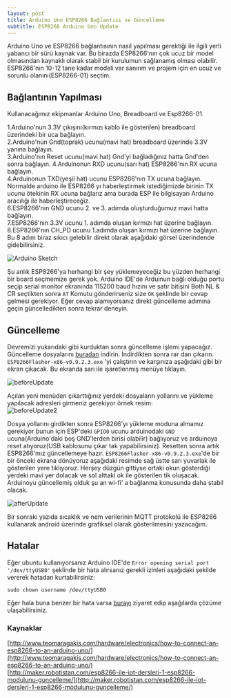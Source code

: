 ```yaml
---
layout: post
title: Arduino Uno ESP8266 Bağlantısı ve Güncelleme 
subtitle: ESP8266 Arduino Uno Update
---
```

Arduino Uno ve ESP8266 bağlantısının nasıl yapılması gerektiği ile ilgili yerli yabancı bir sürü kaynak var. Bu birazda ESP8266'nın
çok ucuz bir model olmasından kaynaklı olarak stabil bir kurulumun sağlanamış olması olabilir. ESP8266'nın 10-12 tane kadar modeli var sanırım ve projem için en ucuz ve sorunlu olanını(ESP8266-01) seçtim.  
## Bağlantının Yapılması
Kullanacağımız ekipmanlar Arduino Uno, Breadboard ve Esp8266-01.

1.Arduino'nun 3.3V çıkışını(kırmızı kablo ile gösterilen) breadboard üzerindeki bir uca bağlayın.  
2.Arduino'nun Gnd(toprak) ucunu(mavi hat) breadboard üzerinde 3.3V yanına bağlayın.  
3.Arduino'nın Reset ucunu(mavi hat) Gnd'yi bağladığınız hatta Gnd'den sonra bağlayın. 
4.Arduinonun RXD ucunu(sarı hat) ESP8266'nın RX ucuna bağlayın.  
4.Arduinonun TXD(yeşil hat) ucunu ESP8266'nın TX ucuna bağlayın. Normalde arduino ile ESP8266 yı haberleştirmek istediğimizde
birinin TX ucunu ötekinin RX ucuna bağlarız ama burada ESP ile bilgisayarı Arduino aracılığı ile haberleştireceğiz.  
6.ESP8266'nın GND ucunu 2. ve 3. adımda oluşturduğumuz mavi hatta bağlayın.  
7.ESP8266'nın 3.3V ucunu 1. adımda oluşan kırmızı hat üzerine bağlayın.  
8.ESP8266'nın CH_PD ucunu 1.adımda oluşan kırmızı hat üzerine bağlayın.  
Bu 8 adım biraz sıkıcı gelebilir direkt olarak aşağıdaki görsel üzerindende gidebilirsiniz.  

![Arduino Sketch](https://raw.githubusercontent.com/harrunisk/harrunisk.github.io/master/img/Arduino_Esp8266.png)


Şu anlık ESP8266'ya herhangi bir şey yüklemeyeceğiz bu yüzden herhangi bir board seçmemize gerek yok. Arduino IDE'de Arduinun bağlı olduğu portu seçip serial monitor ekranında 115200 baud hızını ve satır bitişini Both NL & CR seçtikten sonra `AT` Komutu gönderirseniz size `OK` şeklinde bir cevap gelmesi gerekiyor.  Eğer cevap alamıyorsanız direkt güncelleme adımına geçin güncelledikten sonra tekrar deneyin.

## Güncelleme

Devremizi yukarıdaki gibi kurduktan sonra güncelleme işlemi yapacağız. Güncelleme dosyalarını [buradan](http://maker.robotistan.com/download/ESP8266-Uptade.zip) indirin. İndirdikten sonra rar dan çıkarın.  `ESP8266Flasher-x86-v0.9.2.3.exe` 'yi çalıştırın ve karşınıza aşağıdaki gibi bir ekran çıkacak. Bu ekranda sarı ile işaretlenmiş menüye tıklayın. 
  
  
![beforeUpdate](https://raw.githubusercontent.com/harrunisk/harrunisk.github.io/master/img/beforeUpdate1.png)

Açılan yeni menüden çıkarttığınız yerdeki dosyaların yollarını ve yükleme yapılacak adresleri girmeniz gerekiyor örnek resim:  
![beforeUpdate2](https://raw.githubusercontent.com/harrunisk/harrunisk.github.io/master/img/beforeUpdate2Updated.png)


Dosya yollarını girdikten sonra ESP8266'yı yükleme moduna almamız gerekiyor bunun için ESP'deki `GPIO0` ucunu arduinodaki `GND` ucuna(Arduino'daki boş GND'lerden birisi olabilir) bağlıyoruz ve arduinoya reset atıyoruz(USB kablosunu çıkar tak yapabilirsiniz). Resetten sonra artık ESP8266'mız güncellemeye hazır. `ESP8266Flasher-x86-v0.9.2.3.exe`'de bir bir önceki ekrana dönüyoruz aşağıdaki resimde sağ üstte sarı yuvarlak ile gösterilen yere tıklıyoruz. Herşey düzgün gittiyse ortaki okun gösterdiği yerdeki mavi yer dolacak ve sol alttaki ok ile gösterilen tik oluşacak. Arduinoyu güncellemiş olduk şu an wi-fi' a bağlanma konusunda daha stabil olacak.    

![afterUpdate](https://raw.githubusercontent.com/harrunisk/harrunisk.github.io/master/img/updated1.1.png)
  
Bir sonraki yazıda sıcaklık ve nem verilerinin MQTT protokolü ile ESP8266 kullanarak android üzerinde grafiksel olarak gösterilmesini yazacağım.


## Hatalar
Eğer ubuntu kullanıyorsanız Arduino IDE'de `Error opening serial port '/dev/ttyUSB0'` şeklinde bir hata alırsanız gerekli izinleri aşağıdaki
şekilde vererek hatadan kurtabilirsiniz:
~~~
sudo chown username /dev/ttyUSB0
~~~


Eğer hala buna benzer bir hata varsa [burayı](https://www.arduino.cc/en/Guide/Linux) ziyaret edip aşağılarda çözüme ulaşabilirsiniz.

### Kaynaklar
[http://www.teomaragakis.com/hardware/electronics/how-to-connect-an-esp8266-to-an-arduino-uno/](http://www.teomaragakis.com/hardware/electronics/how-to-connect-an-esp8266-to-an-arduino-uno/)  
[http://maker.robotistan.com/esp8266-ile-iot-dersleri-1-esp8266-modulunu-guncelleme/](http://maker.robotistan.com/esp8266-ile-iot-dersleri-1-esp8266-modulunu-guncelleme/)


